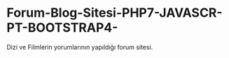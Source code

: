 # Forum-Blog-Sitesi-PHP7-JAVASCR-PT-BOOTSTRAP4-
Dizi ve Filmlerin yorumlarının yapıldığı forum sitesi.

